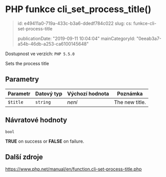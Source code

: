PHP funkce cli_set_process_title()
==================================

> id: e49411a0-719a-433c-b3a6-ddedf784c022
> slug:
> 	cs: funkce-cli-set-process-title
>
> publicationDate: "2019-09-11 10:04:04"
> mainCategoryId: "0eeab3a7-a54b-46db-a253-ca6100145648"

Dostupnost ve verzích: `PHP 5.5.0`

Sets the process title


Parametry
--------------

| Parametr | Datový typ | Výchozí hodnota | Poznámka |
|-----|-----|-----|-----|
| `$title` | `string` | *není* | The new title. |


Návratové hodnoty
----------------

`bool`

<b>TRUE</b> on success or <b>FALSE</b> on failure.

Další zdroje
------------

https://www.php.net/manual/en/function.cli-set-process-title.php
